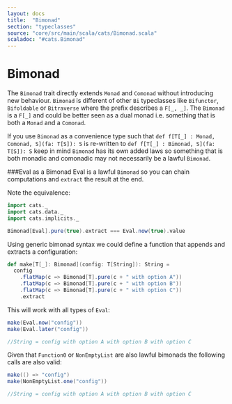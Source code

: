 ```yaml
---
layout: docs
title:  "Bimonad"
section: "typeclasses"
source: "core/src/main/scala/cats/Bimonad.scala"
scaladoc: "#cats.Bimonad"
---
```

# Bimonad

The `Bimonad` trait directly extends `Monad` and `Comonad` without introducing new behaviour. `Bimonad` is 
different of other `Bi` typeclasses like `Bifunctor`, `Bifoldable` or `Bitraverse` where the prefix describes a
`F[_, _]`. The `Bimonad` is a `F[_]` and could be better seen as a dual monad i.e. something that is both a `Monad` and 
a `Comonad`.

If you use `Bimonad` as a convenience type such that `def f[T[_] : Monad, Comonad, S](fa: T[S]): S` is re-written to
`def f[T[_] : Bimonad, S](fa: T[S]): S` keep in mind `Bimonad` has its own added laws so something that is both monadic 
and comonadic may not necessarily be a lawful `Bimonad`.

###Eval as a Bimonad
Eval is a lawful `Bimonad` so you can chain computations and `extract` the result at the end.

Note the equivalence:
```scala mdoc
import cats._
import cats.data._
import cats.implicits._

Bimonad[Eval].pure(true).extract === Eval.now(true).value
```

Using generic bimonad syntax we could define a function that appends and extracts a configuration:
```scala mdoc
def make[T[_]: Bimonad](config: T[String]): String = 
  config
    .flatMap(c => Bimonad[T].pure(c + " with option A"))
    .flatMap(c => Bimonad[T].pure(c + " with option B"))
    .flatMap(c => Bimonad[T].pure(c + " with option C"))
    .extract
```

This will work with all types of `Eval`:
```scala mdoc
make(Eval.now("config"))
make(Eval.later("config"))

//String = config with option A with option B with option C
```

Given that `Function0` or `NonEmptyList` are also lawful bimonads the following calls are also valid:
```scala mdoc
make(() => "config")
make(NonEmptyList.one("config"))

//String = config with option A with option B with option C
```